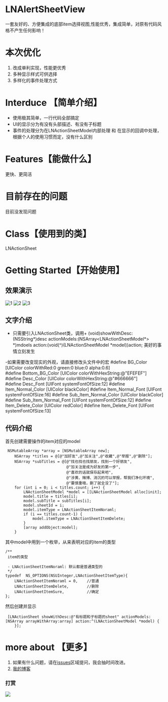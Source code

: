 # LNAlertSheetView
一套友好的、方便集成的底部item选择视图,性能优秀，集成简单，对原有代码风格不产生任何影响！

# 本次优化
1. 改成单利实现，性能更优秀
2. 多种显示样式可供选择
3. 多样化的事件处理方式



# Interduce 【简单介绍】
- 使用极其简单，一行代码全部搞定
- UI的显示分为有没有头部描述、有没有子标题
- 事件的处理分为在LNActionSheetModel内部处理 和 在显示的回调中处理，根据个人的使用习惯而定，没有什么区别



# Features【能做什么】
 更快、更简洁
 
# 目前存在的问题
 目前没发现问题

# Class【使用到的类】
LNActionSheet


# Getting Started【开始使用】

## 效果演示
![1](/1.PNG)
![2](/2.PNG)
![3](/3.PNG)

## 文字介绍
- 只需要引入LNActionSheet类，调用+ (void)showWithDesc:(NSString*)desc actionModels:(NSArray<LNActionSheetModel*> *)mdoels action:(void(^)(LNActionSheetModel *model))action; 美好的事情立刻发生


-如果需要改变现实的外观，请直接修改头文件中的宏
#define BG_Color             [UIColor colorWithRed:0 green:0 blue:0 alpha:0.6]    
#define Bottom_BG_Color      [UIColor colorWithHexString:@"EFEFEF"]     
#define Desc_Color           [UIColor colorWithHexString:@"#666666"]   
#define Desc_Font            [UIFont systemFontOfSize:12]
#define Item_Normal_Color      [UIColor blackColor]
#define Item_Normal_Font       [UIFont systemFontOfSize:16]
#define Sub_Item_Normal_Color  [UIColor blackColor]
#define Sub_Item_Normal_Font   [UIFont systemFontOfSize:12]
#define Item_Delete_Color      [UIColor redColor]
#define Item_Delete_Font       [UIFont systemFontOfSize:13]


## 代码介绍
首先创建需要操作的item对应的model
```
 NSMutableArray *array = [NSMutableArray new];
    NSArray *titles = @[@"加好友",@"加关注",@"收藏",@"举报",@"删除"];
    NSArray *subTitles = @[@"找也找也找朋友，找到一个好朋友",
                           @"加关注是成为好友的第一步",
                           @"喜欢的话就保存起来吧",
                           @"涉黄、赌博、消沉的可以举报，帮我们净化环境",
                           @"要慎重哦，删了就全没了"];
    for (int i = 0; i < titles.count; i++) {
        LNActionSheetModel *model = [[LNActionSheetModel alloc]init];
        model.title = titles[i];
        model.subTitle = subTitles[i];
        model.sheetId = i;
        model.itemType = LNActionSheetItemNoraml;
        if (i == titles.count-1) {
            model.itemType = LNActionSheetItemDelete;
        }
        [array addObject:model];
    }
```

其中model中用到一个枚举，从来表明对应的item的类型
```
/**
 item的类型

 - LNActionSheetItemNoraml: 默认都是普通类型的
 */
typedef  NS_OPTIONS(NSUInteger,LNActionSheetItemType){
    LNActionSheetItemNoraml = 0,    //普通
    LNActionSheetItemDelete,        //删除
    LNActionSheetItemSure,          //确定
};
```

然后创建并显示
```
 [LNActionSheet showWithDesc:@"有标题和子标题的sheet" actionModels:[NSArray arrayWithArray:array] action:^(LNActionSheetModel *model) {
    }];
```



# more about  【更多】
1. 如果有什么问题，请在[issues](https://github.com/lengningLN/LNAlertSheetView/issues)区域提问，我会抽时间改进。
2. [我的博客](https://www.jianshu.com/u/dbd52f0e4f1c)
### 打赏
![](http://m.qpic.cn/psb?/V11R4JcH0fAdbu/h4vWrizoOlby*zntVMiu.1F9CMMMx2T9BOWUjSEnCE8!/b/dDUBAAAAAAAA&bo=nALQAgAAAAADB24!&rf=viewer_4)
